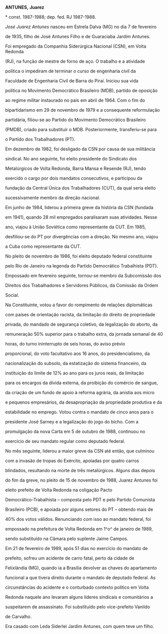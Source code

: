 **ANTUNES,** **Juarez**



\* const. 1987-1988; dep. fed. RJ 1987-1988.



*José Juarez Antunes* nasceu em Estrela Dalva (MG) no dia 7 de fevereiro

de 1935, filho de José Antunes Filho e de Guaraciaba Jardim Antunes.



Foi empregado da Companhia Siderúrgica Nacional (CSN), em Volta Redonda

(RJ), na função de mestre de forno de aço. O trabalho e a atividade

política o impediram de terminar o curso de engenharia civil da

Faculdade de Engenharia Civil de Barra do Piraí. Iniciou sua vida

política no Movimento Democrático Brasileiro (MDB), partido de oposição

ao regime militar instaurado no país em abril de 1964. Com o fim do

bipartidarismo em 29 de novembro de 1979 e a consequente reformulação

partidária, filiou-se ao Partido do Movimento Democrático Brasileiro

(PMDB), criado para substituir o MDB. Posteriormente, transferiu-se para

o Partido dos Trabalhadores (PT).



Em dezembro de 1982, foi desligado da CSN por causa de sua militância

sindical. No ano seguinte, foi eleito presidente do Sindicato dos

Metalúrgicos de Volta Redonda, Barra Mansa e Resende (RJ), tendo

exercido o cargo por dois mandatos consecutivos, e participou da

fundação da Central Única dos Trabalhadores (CUT), da qual seria eleito

sucessivamente membro da direção nacional.



Em junho de 1984, liderou a primeira greve da história da CSN (fundada

em 1941), quando 28 mil empregados paralisaram suas atividades. Nesse

ano, viajou à União Soviética como representante da CUT. Em 1985,

desfiliou-se do PT por divergências com a direção. No mesmo ano, viajou

a Cuba como representante da CUT.



No pleito de novembro de 1986, foi eleito deputado federal constituinte

pelo Rio de Janeiro na legenda do Partido Democrático Trabalhista (PDT).

Empossado em fevereiro seguinte, tornou-se membro da Subcomissão dos

Direitos dos Trabalhadores e Servidores Públicos, da Comissão da Ordem

Social.



Na Constituinte, votou a favor do rompimento de relações diplomáticas

com países de orientação racista, da limitação do direito de propriedade

privada, do mandado de segurança coletivo, da legalização do aborto, da

remuneração 50% superior para o trabalho extra, da jornada semanal de 40

horas, do turno ininterrupto de seis horas, do aviso prévio

proporcional, do voto facultativo aos 16 anos, do presidencialismo, da

nacionalização do subsolo, da estatização do sistema financeiro, da

instituição do limite de 12% ao ano para os juros reais, da limitação

para os encargos da dívida externa, da proibição do comércio de sangue,

da criação de um fundo de apoio à reforma agrária, da anistia aos micro

e pequenos empresários, da desapropriação da propriedade produtiva e da

estabilidade no emprego. Votou contra o mandato de cinco anos para o

presidente José Sarney e a legalização do jogo do bicho. Com a

promulgação da nova Carta em 5 de outubro de 1988, continuou no

exercício de seu mandato regular como deputado federal.



No mês seguinte, liderou a maior greve da CSN até então, que culminou

com a invasão de tropas do Exército, apoiadas por quatro carros

blindados, resultando na morte de três metalúrgicos. Alguns dias depois

do fim da greve, no pleito de 15 de novembro de 1988, Juarez Antunes foi

eleito prefeito de Volta Redonda na coligação Pacto

Democrático-Trabalhista – composta pelo PDT e pelo Partido Comunista

Brasileiro (PCB), e apoiada por alguns setores do PT – obtendo mais de

40% dos votos válidos. Renunciando com isso ao mandato federal, foi

empossado na prefeitura de Volta Redonda em 1^o^ de janeiro de 1989,

sendo substituído na Câmara pelo suplente Jaime Campos.



Em 21 de fevereiro de 1989, após 51 dias no exercício do mandato de

prefeito, sofreu um acidente de carro fatal, perto da cidade de

Felixlândia (MG), quando ia a Brasília devolver as chaves do apartamento

funcional a que tivera direito durante o mandato de deputado federal. As

circunstâncias do acidente e o conturbado contexto político em Volta

Redonda naquele ano levaram alguns líderes sindicais e comunitários a

suspeitarem de assassinato. Foi substituído pelo vice-prefeito Vanildo

de Carvalho.



Era casado com Leda Siderlei Jardim Antunes, com quem teve um filho.




